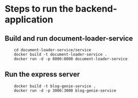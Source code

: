 # Steps to run the backend-application

## Build and run document-loader-service

        cd document-loader-service/service
        docker build -t document-loader-service .
        docker run -d -p 8000:8000 document-loader-service

## Run the express server

        docker build -t blog-genie-service .
        docker run -d -p 3000:3000 blog-genie-service
